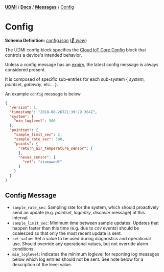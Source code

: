 [**UDMI**](../../) / [**Docs**](../) / [**Messages**](./)
/ [Config](#)

# Config

**Schema Definition:** [config.json](../../schema/config.json)
 ([_🧬 View_](../../gencode/docs/config.html))

The UDMI config block specifies the
[Cloud IoT Core Config](https://cloud.google.com/iot/docs/how-tos/config/configuring-devices)
block that controls a device's intended behavior.

Unless a config message has an [expiry](../specs/sequences/writeback.md#value-expiration), the latest
config message is always considered present.

It is composed of specific sub-entries for each sub-system { _system_, _pointset_, _gateway_, etc... }.

An example `config` message is below 

```json
{
  "version": 1,
  "timestamp": "2018-08-26T21:39:29.364Z",
  "system": {
    "min_loglevel": 500
  },
  "pointset": {
    "sample_limit_sec": 2,
    "sample_rate_sec": 500,
    "points": {
      "return_air_temperature_sensor": {
      },
      "nexus_sensor": {
        "ref": "ziuewwedf"
      }
    }
  }
}
```

## Config Message

* `sample_rate_sec`: Sampling rate for the system, which should proactively send an
update (e.g. _pointset_, _logentry_, _discover_ message) at this interval.
* `sample_limit_sec`: Minimum time between sample updates. Updates that happen faster than this time
(e.g. due to _cov_ events) should be coalesced so that only the most recent update is sent.
* `set_value`: Set a value to be used during diagnostics and operational use. Should
override any operational values, but not override alarm conditions.
* `min_loglevel`: Indicates the minimum loglevel for reporting log messages below which log entries
should not be sent. See note below for a description of the level value.
